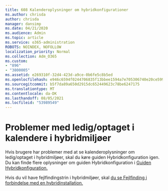 ```yaml
---
title: 608 Kalenderoplysninger om hybridkonfigurationer
ms.author: chrisda
author: chrisda
manager: dansimp
ms.date: 04/21/2020
ms.audience: Admin
ms.topic: article
ms.service: o365-administration
ROBOTS: NOINDEX, NOFOLLOW
localization_priority: Normal
ms.collection: Adm_O365
ms.custom:
- "896"
- "3800005"
ms.assetid: e269310f-32d4-423d-a9ce-0b6fe5c8b5ed
ms.openlocfilehash: e946c6594f0244706835f13bbee1594a7e705306740e20ce599cad18d70fb79c
ms.sourcegitcommit: b5f7da89a650d2915dc652449623c78be6247175
ms.translationtype: MT
ms.contentlocale: da-DK
ms.lasthandoff: 08/05/2021
ms.locfileid: "53989549"
---
```

# <a name="calendar-freebusy-issues-in-hybrid-environments"></a>Problemer med ledig/optaget i kalendere i hybridmiljøer

Hvis brugere har problemer med at se kalenderoplysninger om ledig/optaget i hybridmiljøer, skal du køre guiden Hybridkonfiguration igen. Du kan finde flere oplysninger om guiden Hybridkonfiguration i [Guiden Hybridkonfiguration.](https://go.microsoft.com/fwlink/p/?linkid=528149)

Hvis du vil have fejlfindingstrin i hybridmiljøer, skal [du se Fejlfinding i forbindelse med en hybridinstallation.](https://technet.microsoft.com/library/jj659053.aspx)
